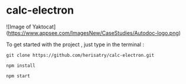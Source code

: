 # calc-electron

![Image of Yaktocat]
(https://www.appsee.com/ImagesNew/CaseStudies/Autodoc-logo.png)

To get started with the project , just type in the terminal :

```
git clone https://github.com/herisatry/calc-electron.git

npm install

npm start
```

